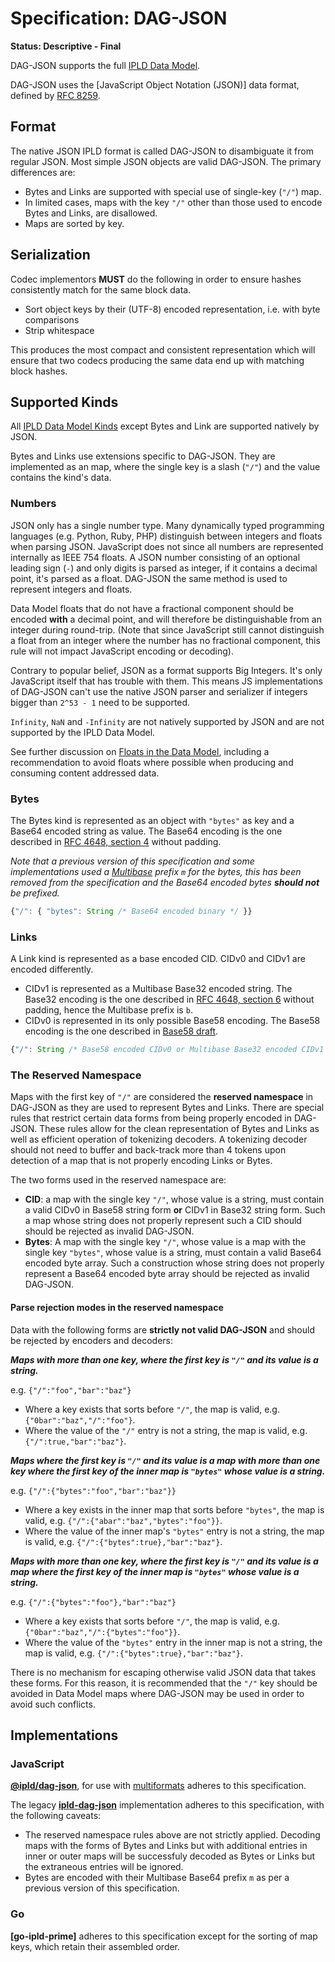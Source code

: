 # Specification: DAG-JSON

**Status: Descriptive - Final**

DAG-JSON supports the full [IPLD Data Model](../../data-model-layer/data-model.md).

DAG-JSON uses the [JavaScript Object Notation (JSON)] data format, defined by [RFC 8259](https://tools.ietf.org/html/rfc8259).

## Format

The native JSON IPLD format is called DAG-JSON to disambiguate it from regular JSON. Most simple JSON objects are valid DAG-JSON. The primary differences are:

 * Bytes and Links are supported with special use of single-key (`"/"`) map.
 * In limited cases, maps with the key `"/"` other than those used to encode Bytes and Links, are disallowed.
 * Maps are sorted by key.

## Serialization

Codec implementors **MUST** do the following in order to ensure hashes consistently match for the same block data.

 - Sort object keys by their (UTF-8) encoded representation, i.e. with byte comparisons
 - Strip whitespace

This produces the most compact and consistent representation which will ensure that two codecs
producing the same data end up with matching block hashes.

## Supported Kinds

All [IPLD Data Model Kinds](../../data-model.md#kinds) except Bytes and Link are supported natively by JSON.

Bytes and Links use extensions specific to DAG-JSON. They are implemented as an map, where the single key is a slash (`"/"`) and the value contains the kind's data.

### Numbers

JSON only has a single number type. Many dynamically typed programming languages (e.g. Python, Ruby, PHP) distinguish between integers and floats when parsing JSON. JavaScript does not since all numbers are represented internally as IEEE 754 floats. A JSON number consisting of an optional leading sign (`-`) and only digits is parsed as integer, if it contains a decimal point, it's parsed as a float. DAG-JSON the same method is used to represent integers and floats.

Data Model floats that do not have a fractional component should be encoded **with** a decimal point, and will therefore be distinguishable from an integer during round-trip. (Note that since JavaScript still cannot distinguish a float from an integer where the number has no fractional component, this rule will not impact JavaScript encoding or decoding).

Contrary to popular belief, JSON as a format supports Big Integers. It's only JavaScript itself that has trouble with them. This means JS implementations of DAG-JSON can't use the native JSON parser and serializer if integers bigger than `2^53 - 1` need to be supported.

`Infinity`, `NaN` and `-Infinity` are not natively supported by JSON and are not supported by the IPLD Data Model.

See further discussion on [Floats in the Data Model](../../data-model.md#float-kind), including a recommendation to avoid floats where possible when producing and consuming content addressed data.

### Bytes

The Bytes kind is represented as an object with `"bytes"` as key and a Base64 encoded string as value. The Base64 encoding is the one described in [RFC 4648, section 4](https://tools.ietf.org/html/rfc4648#section-4) without padding.

_Note that a previous version of this specification and some implementations used a [Multibase](https://github.com/multiformats/multibase) prefix `m` for the bytes, this has been removed from the specification and the Base64 encoded bytes **should not** be prefixed._


```javascript
{"/": { "bytes": String /* Base64 encoded binary */ }}
```

### Links

A Link kind is represented as a base encoded CID. CIDv0 and CIDv1 are encoded differently.

 - CIDv1 is represented as a Multibase Base32 encoded string. The Base32 encoding is the one described in [RFC 4648, section 6](https://tools.ietf.org/html/rfc4648#section-6) without padding, hence the Multibase prefix is `b`.
 - CIDv0 is represented in its only possible Base58 encoding. The Base58 encoding is the one described in [Base58 draft](https://tools.ietf.org/html/draft-msporny-base58).

```javascript
{"/": String /* Base58 encoded CIDv0 or Multibase Base32 encoded CIDv1 */}
```

### The Reserved Namespace

Maps with the first key of `"/"` are considered the **reserved namespace** in DAG-JSON as they are used to represent Bytes and Links. There are special rules that restrict certain data forms from being properly encoded in DAG-JSON. These rules allow for the clean representation of Bytes and Links as well as efficient operation of tokenizing decoders. A tokenizing decoder should not need to buffer and back-track more than 4 tokens upon detection of a map that is not properly encoding Links or Bytes.

The two forms used in the reserved namespace are:

 * **CID**: a map with the single key `"/"`, whose value is a string, must contain a valid CIDv0 in Base58 string form **or** CIDv1 in Base32 string form. Such a map whose string does not properly represent such a CID should should be rejected as invalid DAG-JSON.
 * **Bytes**: A map with the single key `"/"`, whose value is a map with the single key `"bytes"`, whose value is a string, must contain a valid Base64 encoded byte array. Such a construction whose string does not properly represent a Base64 encoded byte array should be rejected as invalid DAG-JSON.

#### Parse rejection modes in the reserved namespace

Data with the following forms are **strictly not valid DAG-JSON** and should be rejected by encoders and decoders:

***Maps with more than one key, where the first key is `"/"` and its value is a string.***

e.g. `{"/":"foo","bar":"baz"}`

 * Where a key exists that sorts before `"/"`, the map is valid, e.g. `{"0bar":"baz","/":"foo"}`.
 * Where the value of the `"/"` entry is not a string, the map is valid, e.g. `{"/":true,"bar":"baz"}`.

***Maps where the first key is `"/"` and its value is a map with more than one key where the first key of the inner map is `"bytes"` whose value is a string.***

e.g. `{"/":{"bytes":"foo","bar":"baz"}}`

 * Where a key exists in the inner map that sorts before `"bytes"`, the map is valid, e.g. `{"/":{"abar":"baz","bytes":"foo"}}`.
 * Where the value of the inner map's `"bytes"` entry is not a string, the map is valid, e.g. `{"/":{"bytes":true},"bar":"baz"}`.
 
***Maps with more than one key, where the first key is `"/"` and its value is a map where the first key of the inner map is `"bytes"` whose value is a string.***

e.g. `{"/":{"bytes":"foo"},"bar":"baz"}`

 * Where a key exists that sorts before `"/"`, the map is valid, e.g. `{"0bar":"baz","/":{"bytes":"foo"}}`.
 * Where the value of the `"bytes"` entry in the inner map is not a string, the map is valid, e.g. `{"/":{"bytes":true},"bar":"baz"}`.

There is no mechanism for escaping otherwise valid JSON data that takes these forms. For this reason, it is recommended that the `"/"` key should be avoided in Data Model maps where DAG-JSON may be used in order to avoid such conflicts.

## Implementations

### JavaScript

**[@ipld/dag-json](https://github.com/ipld/js-dag-json)**, for use with [multiformats](https://github.com/multiformats/js-multiformats) adheres to this specification.

The legacy **[ipld-dag-json](https://github.com/ipld/js-ipld-dag-json)** implementation adheres to this specification, with the following caveats:
 * The reserved namespace rules above are not strictly applied. Decoding maps with the forms of Bytes and Links but with additional entries in inner or outer maps will be successfuly decoded as Bytes or Links but the extraneous entries will be ignored.
 * Bytes are encoded with their Multibase Base64 prefix `m` as per a previous version of this specification.

### Go

**[go-ipld-prime]** adheres to this specification except for the sorting of map keys, which retain their assembled order.
